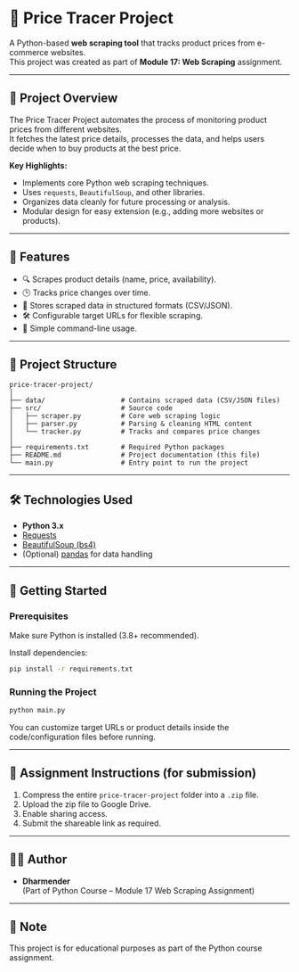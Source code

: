 # 🛒 Price Tracer Project

A Python-based **web scraping tool** that tracks product prices from e-commerce websites.  
This project was created as part of **Module 17: Web Scraping** assignment.

---

## 📌 Project Overview

The Price Tracer Project automates the process of monitoring product prices from different websites.  
It fetches the latest price details, processes the data, and helps users decide when to buy products at the best price.

**Key Highlights:**
- Implements core Python web scraping techniques.
- Uses `requests`, `BeautifulSoup`, and other libraries.
- Organizes data cleanly for future processing or analysis.
- Modular design for easy extension (e.g., adding more websites or products).

---

## 🧰 Features

- 🔍 Scrapes product details (name, price, availability).
- 🕒 Tracks price changes over time.
- 💾 Stores scraped data in structured formats (CSV/JSON).
- 🛠 Configurable target URLs for flexible scraping.
- 🚀 Simple command-line usage.

---

## 📂 Project Structure

```
price-tracer-project/
│
├── data/                   # Contains scraped data (CSV/JSON files)
├── src/                    # Source code
│   ├── scraper.py          # Core web scraping logic
│   ├── parser.py           # Parsing & cleaning HTML content
│   └── tracker.py          # Tracks and compares price changes
│
├── requirements.txt        # Required Python packages
├── README.md               # Project documentation (this file)
└── main.py                 # Entry point to run the project
```

---

## 🛠️ Technologies Used

- **Python 3.x**
- [Requests](https://docs.python-requests.org/)
- [BeautifulSoup (bs4)](https://www.crummy.com/software/BeautifulSoup/)
- (Optional) [pandas](https://pandas.pydata.org/) for data handling

---

## 🚀 Getting Started

### Prerequisites
Make sure Python is installed (3.8+ recommended).

Install dependencies:
```bash
pip install -r requirements.txt
```

### Running the Project
```bash
python main.py
```

You can customize target URLs or product details inside the code/configuration files before running.

---

## 📄 Assignment Instructions (for submission)

1. Compress the entire `price-tracer-project` folder into a `.zip` file.
2. Upload the zip file to Google Drive.
3. Enable sharing access.
4. Submit the shareable link as required.

---

## 👨‍💻 Author

- **Dharmender**  
  (Part of Python Course – Module 17 Web Scraping Assignment)

---

## 📜 Note
This project is for educational purposes as part of the Python course assignment.
